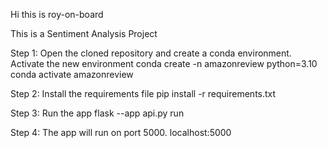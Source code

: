 Hi this is roy-on-board

This is a Sentiment Analysis Project 

Step 1: Open the cloned repository and create a conda environment. Activate the new environment
conda create -n amazonreview python=3.10
conda activate amazonreview

Step 2: Install the requirements file
pip install -r requirements.txt

Step 3: Run the app
flask --app api.py run

Step 4: The app will run on port 5000.
localhost:5000
